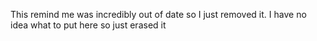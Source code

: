 This remind me was incredibly out of date so I just removed it. I have no idea what to put here so just erased it
